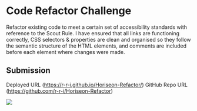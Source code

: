 # Code Refactor Challenge

Refactor existing code to meet a certain set of accessibility standards with reference to the Scout Rule. I have ensured that all links are functioning correctly, CSS selectors & properties are clean and organised so they follow the semantic structure of the HTML elements, and comments are included before each element where changes were made.

## Submission
Deployed URL (https://r-r-i.github.io/Horiseon-Refactor/) GitHub Repo URL (https://github.com/r-r-i/Horiseon-Refactor)

![](assets/images/Horiseon-1.png)
